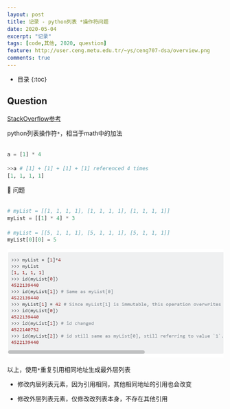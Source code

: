 ```yaml
---
layout: post
title: 记录 - python列表 *操作符问题
date: 2020-05-04
excerpt: "记录"
tags: [code,其他, 2020, question]
feature: http://user.ceng.metu.edu.tr/~ys/ceng707-dsa/overview.png
comments: true
---
```


* 目录
{:toc}

## Question

[StackOverflow参考](https://stackoverflow.com/questions/240178/list-of-lists-changes-reflected-across-sublists-unexpectedly)

python列表操作符`*`，相当于math中的加法

```python

a = [1] * 4

>>a # [1] + [1] + [1] + [1] referenced 4 times
[1, 1, 1, 1]


```

🍬 问题

```python

# myList = [[1, 1, 1, 1], [1, 1, 1, 1], [1, 1, 1, 1]]
myList = [[1] * 4] * 3

# myList = [[5, 1, 1, 1], [5, 1, 1, 1], [5, 1, 1, 1]]
myList[0][0] = 5

```

![](/static/2020-05-04-18-19-24.png)

以上，使用`*`重复引用相同地址生成最外层列表

* 修改内层列表元素，因为引用相同，其他相同地址的引用也会改变

* 修改外层列表元素，仅修改改列表本身，不存在其他引用

